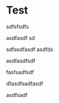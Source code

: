 # Test 

sdfsfsdfs

asdfasdf sd

sdfasdfasdf asdfds

asdfasdfsdf

fasfsadfsdf

dfasdfsadfasdf

asdfsadf